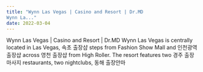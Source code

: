```yaml
---
title: "Wynn Las Vegas | Casino and Resort | Dr.MD
Wynn La..."
date: 2022-03-04
---
```


Wynn Las Vegas | Casino and Resort | Dr.MD
Wynn Las Vegas is centrally located in Las Vegas, 속초 출장샵 steps from Fashion Show Mall and 인천광역 출장샵 across 영천 출장샵 from High Roller. The resort features two 경주 출장마사지 restaurants, two nightclubs, 동해 출장안마
